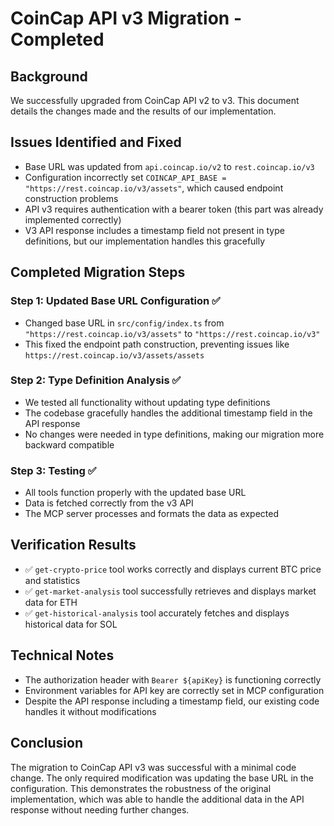# CoinCap API v3 Migration - Completed

## Background
We successfully upgraded from CoinCap API v2 to v3. This document details the changes made and the results of our implementation.

## Issues Identified and Fixed
- Base URL was updated from `api.coincap.io/v2` to `rest.coincap.io/v3`
- Configuration incorrectly set `COINCAP_API_BASE = "https://rest.coincap.io/v3/assets"`, which caused endpoint construction problems
- API v3 requires authentication with a bearer token (this part was already implemented correctly)
- V3 API response includes a timestamp field not present in type definitions, but our implementation handles this gracefully

## Completed Migration Steps

### Step 1: Updated Base URL Configuration ✅
- Changed base URL in `src/config/index.ts` from `"https://rest.coincap.io/v3/assets"` to `"https://rest.coincap.io/v3"`
- This fixed the endpoint path construction, preventing issues like `https://rest.coincap.io/v3/assets/assets`

### Step 2: Type Definition Analysis ✅
- We tested all functionality without updating type definitions
- The codebase gracefully handles the additional timestamp field in the API response
- No changes were needed in type definitions, making our migration more backward compatible

### Step 3: Testing ✅
- All tools function properly with the updated base URL
- Data is fetched correctly from the v3 API
- The MCP server processes and formats the data as expected

## Verification Results
- ✅ `get-crypto-price` tool works correctly and displays current BTC price and statistics
- ✅ `get-market-analysis` tool successfully retrieves and displays market data for ETH
- ✅ `get-historical-analysis` tool accurately fetches and displays historical data for SOL

## Technical Notes
- The authorization header with `Bearer ${apiKey}` is functioning correctly
- Environment variables for API key are correctly set in MCP configuration
- Despite the API response including a timestamp field, our existing code handles it without modifications

## Conclusion
The migration to CoinCap API v3 was successful with a minimal code change. The only required modification was updating the base URL in the configuration. This demonstrates the robustness of the original implementation, which was able to handle the additional data in the API response without needing further changes.
